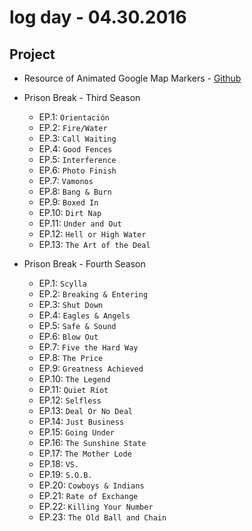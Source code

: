 # log day - 04.30.2016

## Project

- Resource of Animated Google Map Markers - [Github](https://github.com/resource-solutions/resource-animated-google-map-markers)


- Prison Break - Third Season
  - EP.1: `Orientación`
  - EP.2: `Fire/Water`
  - EP.3: `Call Waiting`
  - EP.4: `Good Fences`
  - EP.5: `Interference`
  - EP.6: `Photo Finish`
  - EP.7: `Vamonos`
  - EP.8: `Bang & Burn`
  - EP.9: `Boxed In`
  - EP.10: `Dirt Nap`
  - EP.11: `Under and Out`
  - EP.12: `Hell or High Water`
  - EP.13: `The Art of the Deal`

- Prison Break - Fourth Season
  - EP.1: `Scylla`
  - EP.2: `Breaking & Entering`
  - EP.3: `Shut Down`
  - EP.4: `Eagles & Angels`
  - EP.5: `Safe & Sound`
  - EP.6: `Blow Out`
  - EP.7: `Five the Hard Way`
  - EP.8: `The Price`
  - EP.9: `Greatness Achieved`
  - EP.10: `The Legend`
  - EP.11: `Quiet Riot`
  - EP.12: `Selfless`
  - EP.13: `Deal Or No Deal`
  - EP.14: `Just Business`
  - EP.15: `Going Under`
  - EP.16: `The Sunshine State`
  - EP.17: `The Mother Lode`
  - EP.18: `VS.`
  - EP.19: `S.O.B.`
  - EP.20: `Cowboys & Indians`
  - EP.21: `Rate of Exchange`
  - EP.22: `Killing Your Number`
  - EP.23: `The Old Ball and Chain`

